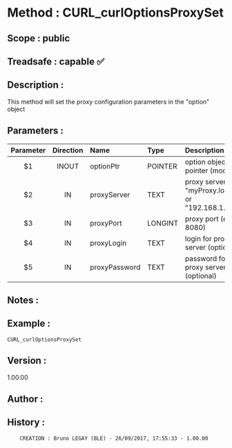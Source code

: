 ﻿# **Method :** CURL_curlOptionsProxySet
## **Scope :** public
## **Treadsafe :** capable ✅ 
## **Description :** 
This method will set the proxy configuration parameters in the "option" object
## **Parameters :** 
| Parameter | Direction | Name | Type | Description | 
|:----:|:----:|:----|:----|:----| 
| $1 | INOUT | optionPtr | POINTER | option object pointer (modified) | 
| $2 | IN | proxyServer | TEXT | proxy server (e.g. "myProxy.local" or "192.168.1.250") | 
| $3 | IN | proxyPort | LONGINT | proxy port (e.g. 8080) | 
| $4 | IN | proxyLogin | TEXT | login for proxy server (optional) | 
| $5 | IN | proxyPassword | TEXT | password for proxy server (optional) | 

## **Notes :** 

## **Example :** 
```
CURL_curlOptionsProxySet
```
## **Version :** 
1.00.00
## **Author :** 

## **History :** 
 
        CREATION : Bruno LEGAY (BLE) - 26/09/2017, 17:55:33 - 1.00.00
